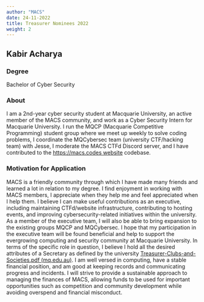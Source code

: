 ```yaml
---
author: "MACS"
date: 24-11-2022
title: Treasurer Nominees 2022
weight: 2
---
```


## Kabir Acharya

### Degree
Bachelor of Cyber Security

### About
I am a 2nd-year cyber security student at Macquarie University, an active member of the MACS community, and work as a Cyber Security Intern for Macquarie University. I run the MQCP (Macquarie Competitive Programming) student group where we meet up weekly to solve coding problems, I coordinate the MQCybersec team (university CTF/hacking team) with Jesse, I moderate the MACS CTFd Discord server, and I have contributed to the https://macs.codes website codebase.

### Motivation for Application
MACS is a friendly community through which I have made many friends and learned a lot in relation to my degree. I find enjoyment in working with MACS members, I appreciate when they help me and feel appreciated when I help them. I believe I can make useful contributions as an executive, including maintaining CTFd/website infrastructure, contributing to hosting events, and improving cybersecurity-related initiatives within the university. As a member of the executive team, I will also be able to bring expansion to the existing groups MQCP and MQCybersec. I hope that my participation in the executive team will be found beneficial and help to support the evergrowing computing and security community at Macquarie University. In terms of the specific role in question, I believe I hold all the desired attributes of a Secretary as defined by the university [Treasurer-Clubs-and-Societies.pdf (mq.edu.au)](https://students.mq.edu.au/__data/assets/pdf_file/0016/1100842/Treasurer-Clubs-and-Societies.pdf). I am well versed in computing, have a stable financial position, and am good at keeping records and communicating progress and incidents. I will strive to provide a sustainable approach to managing the finances of MACS, allowing funds to be used for important opportunities such as competition and community development while avoiding overspend and financial misconduct.
